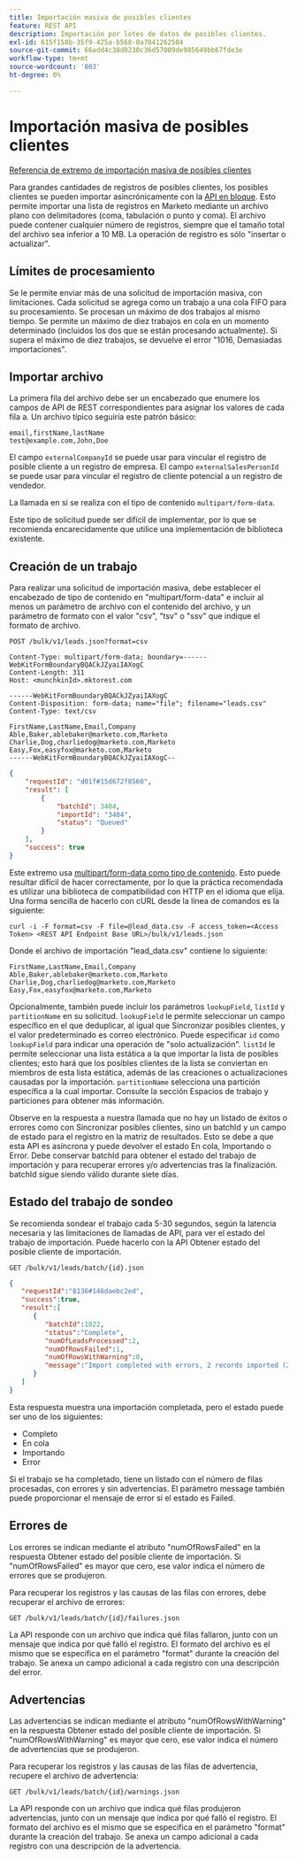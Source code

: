 ```yaml
---
title: Importación masiva de posibles clientes
feature: REST API
description: Importación por lotes de datos de posibles clientes.
exl-id: 615f158b-35f9-425a-b568-0a7041262504
source-git-commit: 66add4c38d0230c36d57009de985649bb67fde3e
workflow-type: tm+mt
source-wordcount: '803'
ht-degree: 0%

---
```


# Importación masiva de posibles clientes

[Referencia de extremo de importación masiva de posibles clientes](https://developer.adobe.com/marketo-apis/api/mapi/#tag/Bulk-Import-Leads)

Para grandes cantidades de registros de posibles clientes, los posibles clientes se pueden importar asincrónicamente con la [API en bloque](https://developer.adobe.com/marketo-apis/api/mapi/#tag/Bulk-Import-Leads/operation/importLeadUsingPOST). Esto permite importar una lista de registros en Marketo mediante un archivo plano con delimitadores (coma, tabulación o punto y coma). El archivo puede contener cualquier número de registros, siempre que el tamaño total del archivo sea inferior a 10 MB. La operación de registro es sólo &quot;insertar o actualizar&quot;.

## Límites de procesamiento

Se le permite enviar más de una solicitud de importación masiva, con limitaciones. Cada solicitud se agrega como un trabajo a una cola FIFO para su procesamiento. Se procesan un máximo de dos trabajos al mismo tiempo. Se permite un máximo de diez trabajos en cola en un momento determinado (incluidos los dos que se están procesando actualmente). Si supera el máximo de diez trabajos, se devuelve el error &quot;1016, Demasiadas importaciones&quot;.

## Importar archivo

La primera fila del archivo debe ser un encabezado que enumere los campos de API de REST correspondientes para asignar los valores de cada fila a. Un archivo típico seguiría este patrón básico:

```
email,firstName,lastName
test@example.com,John,Doe
```

El campo `externalCompanyId` se puede usar para vincular el registro de posible cliente a un registro de empresa. El campo `externalSalesPersonId` se puede usar para vincular el registro de cliente potencial a un registro de vendedor.

La llamada en sí se realiza con el tipo de contenido `multipart/form-data`.

Este tipo de solicitud puede ser difícil de implementar, por lo que se recomienda encarecidamente que utilice una implementación de biblioteca existente.

## Creación de un trabajo

Para realizar una solicitud de importación masiva, debe establecer el encabezado de tipo de contenido en &quot;multipart/form-data&quot; e incluir al menos un parámetro de archivo con el contenido del archivo, y un parámetro de formato con el valor &quot;csv&quot;, &quot;tsv&quot; o &quot;ssv&quot; que indique el formato de archivo.

```
POST /bulk/v1/leads.json?format=csv
```

```
Content-Type: multipart/form-data; boundary=------WebKitFormBoundaryBQACkJZyaiIAXogC
Content-Length: 311
Host: <munchkinId>.mktorest.com
```

```
------WebKitFormBoundaryBQACkJZyaiIAXogC
Content-Disposition: form-data; name="file"; filename="leads.csv"
Content-Type: text/csv

FirstName,LastName,Email,Company
Able,Baker,ablebaker@marketo.com,Marketo
Charlie,Dog,charliedog@marketo.com,Marketo
Easy,Fox,easyfox@marketo.com,Marketo
------WebKitFormBoundaryBQACkJZyaiIAXogC--
```

```json
{
    "requestId": "d01f#15d672f8560",
    "result": [
        {
            "batchId": 3404,
            "importId": "3404",
            "status": "Queued"
        }
    ],
    "success": true
}
```

Este extremo usa [multipart/form-data como tipo de contenido](https://www.w3.org/Protocols/rfc1341/7_2_Multipart.html). Esto puede resultar difícil de hacer correctamente, por lo que la práctica recomendada es utilizar una biblioteca de compatibilidad con HTTP en el idioma que elija. Una forma sencilla de hacerlo con cURL desde la línea de comandos es la siguiente:

```
curl -i -F format=csv -F file=@lead_data.csv -F access_token=<Access Token> <REST API Endpoint Base URL>/bulk/v1/leads.json
```

Donde el archivo de importación &quot;lead_data.csv&quot; contiene lo siguiente:

```
FirstName,LastName,Email,Company
Able,Baker,ablebaker@marketo.com,Marketo
Charlie,Dog,charliedog@marketo.com,Marketo
Easy,Fox,easyfox@marketo.com,Marketo
```

Opcionalmente, también puede incluir los parámetros `lookupField`, `listId` y `partitionName` en su solicitud. `lookupField` le permite seleccionar un campo específico en el que deduplicar, al igual que Sincronizar posibles clientes, y el valor predeterminado es correo electrónico. Puede especificar `id` como `lookupField` para indicar una operación de &quot;solo actualización&quot;. `listId` le permite seleccionar una lista estática a la que importar la lista de posibles clientes; esto hará que los posibles clientes de la lista se conviertan en miembros de esta lista estática, además de las creaciones o actualizaciones causadas por la importación. `partitionName` selecciona una partición específica a la cual importar. Consulte la sección Espacios de trabajo y particiones para obtener más información.

Observe en la respuesta a nuestra llamada que no hay un listado de éxitos o errores como con Sincronizar posibles clientes, sino un batchId y un campo de estado para el registro en la matriz de resultados. Esto se debe a que esta API es asíncrona y puede devolver el estado En cola, Importando o Error. Debe conservar batchId para obtener el estado del trabajo de importación y para recuperar errores y/o advertencias tras la finalización. batchId sigue siendo válido durante siete días.

## Estado del trabajo de sondeo

Se recomienda sondear el trabajo cada 5-30 segundos, según la latencia necesaria y las limitaciones de llamadas de API, para ver el estado del trabajo de importación. Puede hacerlo con la API Obtener estado del posible cliente de importación.

```
GET /bulk/v1/leads/batch/{id}.json
```

```json
{
   "requestId":"8136#146daebc2ed",
   "success":true,
   "result":[
      {
         "batchId":1022,
         "status":"Complete",
         "numOfLeadsProcessed":2,
         "numOfRowsFailed":1,
         "numOfRowsWithWarning":0,
         "message":"Import completed with errors, 2 records imported (2 members), 1 failed"
      }
   ]
}
```

Esta respuesta muestra una importación completada, pero el estado puede ser uno de los siguientes:

- Completo
- En cola
- Importando
- Error

Si el trabajo se ha completado, tiene un listado con el número de filas procesadas, con errores y sin advertencias. El parámetro message también puede proporcionar el mensaje de error si el estado es Failed.

## Errores de

Los errores se indican mediante el atributo &quot;numOfRowsFailed&quot; en la respuesta Obtener estado del posible cliente de importación. Si &quot;numOfRowsFailed&quot; es mayor que cero, ese valor indica el número de errores que se produjeron.

Para recuperar los registros y las causas de las filas con errores, debe recuperar el archivo de errores:

```
GET /bulk/v1/leads/batch/{id}/failures.json
```

La API responde con un archivo que indica qué filas fallaron, junto con un mensaje que indica por qué falló el registro. El formato del archivo es el mismo que se especifica en el parámetro &quot;format&quot; durante la creación del trabajo. Se anexa un campo adicional a cada registro con una descripción del error.

## Advertencias

Las advertencias se indican mediante el atributo &quot;numOfRowsWithWarning&quot; en la respuesta Obtener estado del posible cliente de importación. Si &quot;numOfRowsWithWarning&quot; es mayor que cero, ese valor indica el número de advertencias que se produjeron.

Para recuperar los registros y las causas de las filas de advertencia, recupere el archivo de advertencia:

```
GET /bulk/v1/leads/batch/{id}/warnings.json
```

La API responde con un archivo que indica qué filas produjeron advertencias, junto con un mensaje que indica por qué falló el registro. El formato del archivo es el mismo que se especifica en el parámetro &quot;format&quot; durante la creación del trabajo. Se anexa un campo adicional a cada registro con una descripción de la advertencia.
